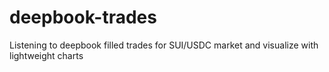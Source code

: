 # deepbook-trades
Listening to deepbook filled trades for SUI/USDC market and visualize with lightweight charts
